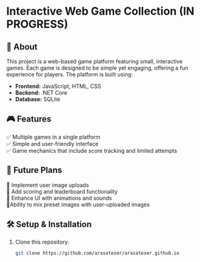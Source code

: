 # Interactive Web Game Collection (IN PROGRESS)

## 📌 About  
This project is a web-based game platform featuring small, interactive games. Each game is designed to be simple yet engaging, offering a fun experience for players. The platform is built using:  
- **Frontend:** JavaScript, HTML, CSS  
- **Backend:** .NET Core  
- **Database:** SQLite  

## 🎮 Features  
✅ Multiple games in a single platform  
✅ Simple and user-friendly interface  
✅ Game mechanics that include score tracking and limited attempts  

## 🚀 Future Plans  
🔹 Implement user image uploads  
🔹 Add scoring and leaderboard functionality  
🔹 Enhance UI with animations and sounds  
🔹Ability to mix preset images with user-uploaded images

## 🛠️ Setup & Installation  
1. Clone this repository:  
   ```sh
   git clone https://github.com/arasateser/arasateser.github.io
